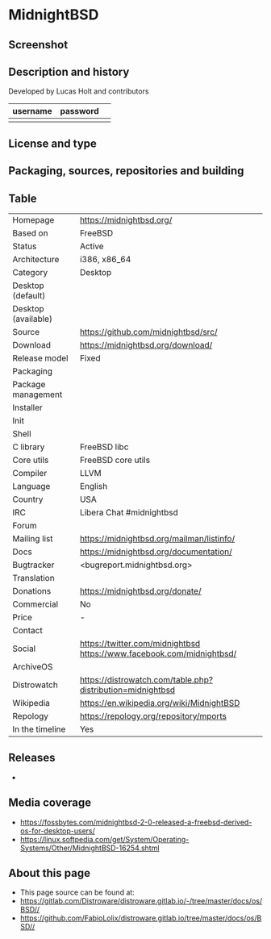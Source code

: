 # MidnightBSD

## Screenshot


## Description and history



Developed by Lucas Holt and contributors

| username | password |  |
|----------|----------|--|
|  |  |  |


## License and type




## Packaging, sources, repositories and building




## Table

|                       |  |
|-----------------------|--|
| Homepage              | <https://midnightbsd.org/> |
| Based on              | FreeBSD |
| Status                | Active |
| Architecture          | i386, x86_64 |
| Category              | Desktop |
| Desktop (default)     |  |
| Desktop (available)   |  |
| Source                | <https://github.com/midnightbsd/src/> |
| Download              | <https://midnightbsd.org/download/> |
| Release model         | Fixed |
| Packaging             |  |
| Package management    |  |
| Installer             |  |
| Init                  |  |
| Shell                 |  |
| C library             | FreeBSD libc |
| Core utils            | FreeBSD core utils |
| Compiler              | LLVM |
| Language              | English |
| Country               | USA |
| IRC                   | Libera Chat #midnightbsd |
| Forum                 |  |
| Mailing list          | <https://midnightbsd.org/mailman/listinfo/> |
| Docs                  | <https://midnightbsd.org/documentation/> |
| Bugtracker            | <bugreport.midnightbsd.org> |
| Translation           |  |
| Donations             | <https://midnightbsd.org/donate/> |
| Commercial            | No |
| Price                 | - |
| Contact               |  |
| Social                | <https://twitter.com/midnightbsd> <br> <https://www.facebook.com/midnightbsd/> |
| ArchiveOS             |  |
| Distrowatch           | <https://distrowatch.com/table.php?distribution=midnightbsd> |
| Wikipedia             | <https://en.wikipedia.org/wiki/MidnightBSD> |
| Repology              | <https://repology.org/repository/mports> |
| In the timeline       | Yes |


## Releases

* 


## Media coverage

* <https://fossbytes.com/midnightbsd-2-0-released-a-freebsd-derived-os-for-desktop-users/>
* <https://linux.softpedia.com/get/System/Operating-Systems/Other/MidnightBSD-16254.shtml>


## About this page

* This page source can be found at:
* <https://gitlab.com/Distroware/distroware.gitlab.io/-/tree/master/docs/os/BSD//>
* <https://github.com/FabioLolix/distroware.gitlab.io/tree/master/docs/os/BSD//>
